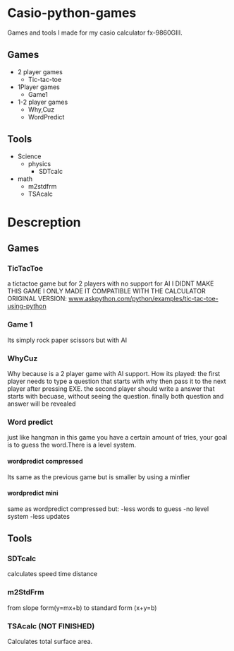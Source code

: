 # Casio-python-games
Games and tools I made for my casio calculator fx-9860GIII.

## Games
* 2 player games
	* Tic-tac-toe
* 1Player games
	* Game1
* 1-2 player games
	* Why,Cuz
	* WordPredict 
## Tools
* Science
	* physics
		* SDTcalc
* math
	* m2stdfrm
	* TSAcalc
  
# Descreption
## Games
### TicTacToe
a tictactoe game but for 2 players with no support for AI
I DIDNT MAKE THIS GAME I ONLY MADE IT COMPATIBLE WITH THE CALCULATOR
ORIGINAL VERSION: www.askpython.com/python/examples/tic-tac-toe-using-python
### Game 1
Its simply rock paper scissors but with AI
### WhyCuz
Why because is a 2 player game with AI support.
How its played:
the first player needs to type a question that starts with why then pass 
it to the next player after pressing EXE.
the second player should write a answer that starts with becuase, 
without seeing the question.
finally both question and answer will be revealed
### Word predict
just like hangman in this game you have a certain amount of tries, your goal
is to guess the word.There is a level system.
#### wordpredict compressed
Its same as the previous game but is smaller by using a minfier
#### wordpredict mini
same as wordpredict compressed but:
-less words to guess
-no level system
-less updates

## Tools
### SDTcalc
calculates speed time distance
### m2StdFrm
from slope form(y=mx+b) to standard form (x+y=b)
### TSAcalc (NOT FINISHED)
Calculates total surface area.
